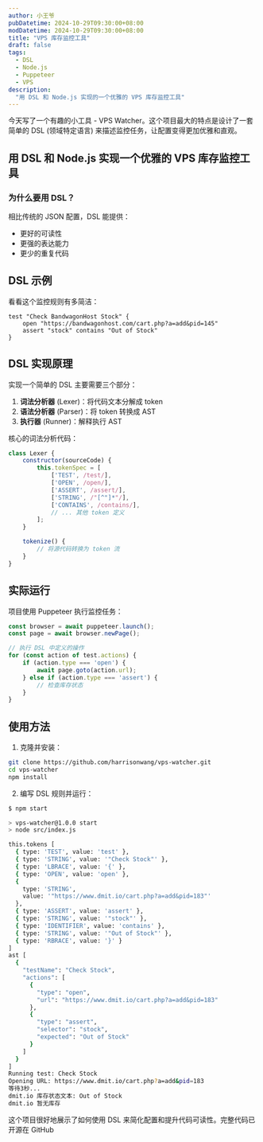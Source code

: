 ```yaml
---
author: 小王爷
pubDatetime: 2024-10-29T09:30:00+08:00
modDatetime: 2024-10-29T09:30:00+08:00
title: "VPS 库存监控工具"
draft: false
tags:
  - DSL
  - Node.js
  - Puppeteer
  - VPS
description:
  "用 DSL 和 Node.js 实现的一个优雅的 VPS 库存监控工具"
---
```


今天写了一个有趣的小工具 - VPS Watcher。这个项目最大的特点是设计了一套简单的 DSL (领域特定语言) 来描述监控任务，让配置变得更加优雅和直观。

## 用 DSL 和 Node.js 实现一个优雅的 VPS 库存监控工具

### 为什么要用 DSL？

相比传统的 JSON 配置，DSL 能提供：

- 更好的可读性
- 更强的表达能力
- 更少的重复代码

## DSL 示例

看看这个监控规则有多简洁：

```dsl
test "Check BandwagonHost Stock" {
    open "https://bandwagonhost.com/cart.php?a=add&pid=145"
    assert "stock" contains "Out of Stock"
}
```

## DSL 实现原理

实现一个简单的 DSL 主要需要三个部分：

1. **词法分析器** (Lexer)：将代码文本分解成 token
2. **语法分析器** (Parser)：将 token 转换成 AST
3. **执行器** (Runner)：解释执行 AST

核心的词法分析代码：

```javascript
class Lexer {
    constructor(sourceCode) {
        this.tokenSpec = [
            ['TEST', /test/],
            ['OPEN', /open/],
            ['ASSERT', /assert/],
            ['STRING', /"[^"]*"/],
            ['CONTAINS', /contains/],
            // ... 其他 token 定义
        ];
    }

    tokenize() {
        // 将源代码转换为 token 流
    }
}
```

## 实际运行

项目使用 Puppeteer 执行监控任务：

```javascript
const browser = await puppeteer.launch();
const page = await browser.newPage();

// 执行 DSL 中定义的操作
for (const action of test.actions) {
    if (action.type === 'open') {
        await page.goto(action.url);
    } else if (action.type === 'assert') {
        // 检查库存状态
    }
}
```

## 使用方法

1. 克隆并安装：

```bash
git clone https://github.com/harrisonwang/vps-watcher.git
cd vps-watcher
npm install
```

2. 编写 DSL 规则并运行：

```bash
$ npm start

> vps-watcher@1.0.0 start
> node src/index.js

this.tokens [
  { type: 'TEST', value: 'test' },
  { type: 'STRING', value: '"Check Stock"' },
  { type: 'LBRACE', value: '{' },
  { type: 'OPEN', value: 'open' },
  {
    type: 'STRING',
    value: '"https://www.dmit.io/cart.php?a=add&pid=183"'
  },
  { type: 'ASSERT', value: 'assert' },
  { type: 'STRING', value: '"stock"' },
  { type: 'IDENTIFIER', value: 'contains' },
  { type: 'STRING', value: '"Out of Stock"' },
  { type: 'RBRACE', value: '}' }
]
ast [
  {
    "testName": "Check Stock",
    "actions": [
      {
        "type": "open",
        "url": "https://www.dmit.io/cart.php?a=add&pid=183"
      },
      {
        "type": "assert",
        "selector": "stock",
        "expected": "Out of Stock"
      }
    ]
  }
]
Running test: Check Stock
Opening URL: https://www.dmit.io/cart.php?a=add&pid=183
等待3秒...
dmit.io 库存状态文本: Out of Stock
dmit.io 暂无库存
```

这个项目很好地展示了如何使用 DSL 来简化配置和提升代码可读性。完整代码已开源在 GitHub 